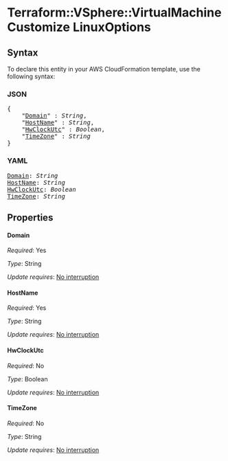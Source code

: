 # Terraform::VSphere::VirtualMachine Customize LinuxOptions

## Syntax

To declare this entity in your AWS CloudFormation template, use the following syntax:

### JSON

<pre>
{
    "<a href="#domain" title="Domain">Domain</a>" : <i>String</i>,
    "<a href="#hostname" title="HostName">HostName</a>" : <i>String</i>,
    "<a href="#hwclockutc" title="HwClockUtc">HwClockUtc</a>" : <i>Boolean</i>,
    "<a href="#timezone" title="TimeZone">TimeZone</a>" : <i>String</i>
}
</pre>

### YAML

<pre>
<a href="#domain" title="Domain">Domain</a>: <i>String</i>
<a href="#hostname" title="HostName">HostName</a>: <i>String</i>
<a href="#hwclockutc" title="HwClockUtc">HwClockUtc</a>: <i>Boolean</i>
<a href="#timezone" title="TimeZone">TimeZone</a>: <i>String</i>
</pre>

## Properties

#### Domain

_Required_: Yes

_Type_: String

_Update requires_: [No interruption](https://docs.aws.amazon.com/AWSCloudFormation/latest/UserGuide/using-cfn-updating-stacks-update-behaviors.html#update-no-interrupt)

#### HostName

_Required_: Yes

_Type_: String

_Update requires_: [No interruption](https://docs.aws.amazon.com/AWSCloudFormation/latest/UserGuide/using-cfn-updating-stacks-update-behaviors.html#update-no-interrupt)

#### HwClockUtc

_Required_: No

_Type_: Boolean

_Update requires_: [No interruption](https://docs.aws.amazon.com/AWSCloudFormation/latest/UserGuide/using-cfn-updating-stacks-update-behaviors.html#update-no-interrupt)

#### TimeZone

_Required_: No

_Type_: String

_Update requires_: [No interruption](https://docs.aws.amazon.com/AWSCloudFormation/latest/UserGuide/using-cfn-updating-stacks-update-behaviors.html#update-no-interrupt)

